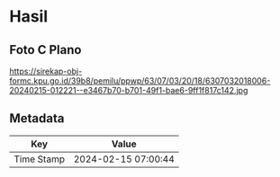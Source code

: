 # Hasil

## Foto C Plano

https://sirekap-obj-formc.kpu.go.id/39b8/pemilu/ppwp/63/07/03/20/18/6307032018006-20240215-012221--e3467b70-b701-49f1-bae6-9ff1f817c142.jpg


## Metadata

| Key        | Value               |
| ---------- | ------------------- |
| Time Stamp | 2024-02-15 07:00:44 |



